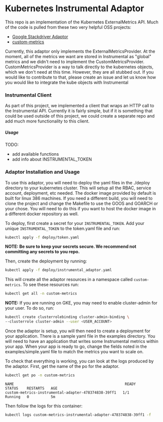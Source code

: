 # Kubernetes Instrumental Adaptor
This repo is an implementation of the Kubernetes ExternalMetrics API. Much of the code is pulled from these two very helpful OSS projects:

- [Google Stackdriver Adaptor](https://github.com/GoogleCloudPlatform/k8s-stackdriver/tree/master/custom-metrics-stackdriver-adapter)
- [custom-metrics](https://github.com/kubernetes-incubator/custom-metrics-apiserver)

Currently, this adaptor only implements the ExternalMetricsProvider. At the moment, all of the metrics we want are stored in Instrumental as "global" metrics and we didn't need to implement the CustomMetricsProvider. CustomMetricsProvider is a way to talk directly to the kubernetes objects, which we don't need at this time. However, they are all stubbed out. If you would like to contribute to that, please create an issue and let us know how you would like to integrate the kube objects with Instrumental

### Instrumental Client
As part of this project, we implemented a client that wraps an HTTP call to the Instrumental API. Currently it is fairly simple, but if it is something that could be used outside of this project, we could create a separate repo and add much more functionality to this client.

##### Usage
TODO: 
- add available functions
- add info about INSTRUMENTAL_TOKEN

### Adaptor Installation and Usage
To use this adaptor, you will need to deploy the yaml files in the ./deploy directory to your kubernetes cluster.  This will setup all the RBAC, service account, deployment, etc needed. The docker image provided by default is built for linux 386 machines. If you need a different build, you will need to clone the project and change the Makefile to use the GOOS and GOARCH or your chose. You will need to do this if you want to host the docker image in a different docker repository as well.

To deploy, first create a secret for your `INSTRUMENTAL_TOKEN`. Add your unique `INSTRUMENTAL_TOKEN` to the token.yaml file and run:

```bash
kubectl apply -f deploy/token.yaml
```

**NOTE: Be sure to keep your secrets secure. We recommend not committing any secrets to you repo.**

Then, create the deployment by running:

```bash
kubectl apply -f deploy/instrumental_adaptor.yaml
```

This will create all the adaptor resources in a namespace called `custom-metrics`. To see these resources run:

```bash
kubectl get all -n custom-metrics
```

**NOTE:** If you are running on GKE, you may need to enable cluster-admin for your user. To do so, run:

```bash
kubectl create clusterrolebinding cluster-admin-binding \
--clusterrole cluster-admin --user <USER_ACCOUNT>
```

Once the adaptor is setup, you will then need to create a deployment for your application. There is a sample yaml file in the examples directory. You will need to have an application that writes some Instrumental metrics within your app. When your app is ready to go, change the fields noted in the examples/simple.yaml file to match the metrics you want to scale on.

To check that everything is working, you can look at the logs produced by the adaptor. First, get the name of the po for the adaptor.

```bash
kubectl get po -n custom-metrics
```

```output
NAME                                                   READY     STATUS    RESTARTS   AGE
custom-metrics-instrumental-adapter-478374838-39ff1   1/1       Running   0          5m
```

Then follow the logs for this container:

```bash
kubectl logs custom-metrics-instrumental-adapter-478374838-39ff1 -f
```